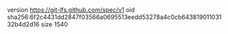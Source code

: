 version https://git-lfs.github.com/spec/v1
oid sha256:6f2c4431dd2847f03566a0695513eedd53278a4c0cb64381901103132b4d2d16
size 1540
